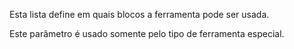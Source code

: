 Esta lista define em quais blocos a ferramenta pode ser usada.

Este parâmetro é usado somente pelo tipo de ferramenta especial.